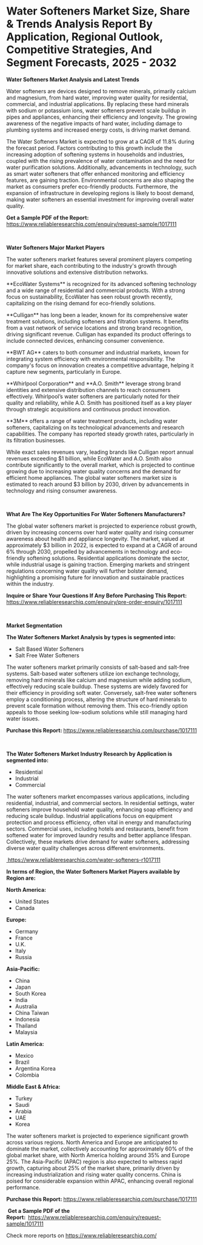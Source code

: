 <p><h1>Water Softeners Market Size, Share & Trends Analysis Report By Application, Regional Outlook, Competitive Strategies, And Segment Forecasts, 2025 - 2032</h1></p><p><strong>Water Softeners Market Analysis and Latest Trends</strong></p>
<p><p>Water softeners are devices designed to remove minerals, primarily calcium and magnesium, from hard water, improving water quality for residential, commercial, and industrial applications. By replacing these hard minerals with sodium or potassium ions, water softeners prevent scale buildup in pipes and appliances, enhancing their efficiency and longevity. The growing awareness of the negative impacts of hard water, including damage to plumbing systems and increased energy costs, is driving market demand.</p><p>The Water Softeners Market is expected to grow at a CAGR of 11.8% during the forecast period. Factors contributing to this growth include the increasing adoption of softening systems in households and industries, coupled with the rising prevalence of water contamination and the need for water purification solutions. Additionally, advancements in technology, such as smart water softeners that offer enhanced monitoring and efficiency features, are gaining traction. Environmental concerns are also shaping the market as consumers prefer eco-friendly products. Furthermore, the expansion of infrastructure in developing regions is likely to boost demand, making water softeners an essential investment for improving overall water quality.</p></p>
<p><strong>Get a Sample PDF of the Report:&nbsp;</strong> <a href="https://www.reliableresearchiq.com/enquiry/request-sample/1017111?utm_campaign=2475&utm_medium=2&utm_source=Github&utm_content=ia&utm_term=18022025&utm_id=water-softeners">https://www.reliableresearchiq.com/enquiry/request-sample/1017111</a></p>
<p>&nbsp;</p>
<p><strong>Water Softeners Major Market Players</strong></p>
<p><p>The water softeners market features several prominent players competing for market share, each contributing to the industry's growth through innovative solutions and extensive distribution networks. </p><p>**EcoWater Systems** is recognized for its advanced softening technology and a wide range of residential and commercial products. With a strong focus on sustainability, EcoWater has seen robust growth recently, capitalizing on the rising demand for eco-friendly solutions.</p><p>**Culligan** has long been a leader, known for its comprehensive water treatment solutions, including softeners and filtration systems. It benefits from a vast network of service locations and strong brand recognition, driving significant revenue. Culligan has expanded its product offerings to include connected devices, enhancing consumer convenience.</p><p>**BWT AG** caters to both consumer and industrial markets, known for integrating system efficiency with environmental responsibility. The company's focus on innovation creates a competitive advantage, helping it capture new segments, particularly in Europe.</p><p>**Whirlpool Corporation** and **A.O. Smith** leverage strong brand identities and extensive distribution channels to reach consumers effectively. Whirlpool’s water softeners are particularly noted for their quality and reliability, while A.O. Smith has positioned itself as a key player through strategic acquisitions and continuous product innovation.</p><p>**3M** offers a range of water treatment products, including water softeners, capitalizing on its technological advancements and research capabilities. The company has reported steady growth rates, particularly in its filtration businesses.</p><p>While exact sales revenues vary, leading brands like Culligan report annual revenues exceeding $1 billion, while EcoWater and A.O. Smith also contribute significantly to the overall market, which is projected to continue growing due to increasing water quality concerns and the demand for efficient home appliances. The global water softeners market size is estimated to reach around $3 billion by 2030, driven by advancements in technology and rising consumer awareness.</p></p>
<p>&nbsp;</p>
<p><strong>What Are The Key Opportunities For Water Softeners Manufacturers?</strong></p>
<p><p>The global water softeners market is projected to experience robust growth, driven by increasing concerns over hard water quality and rising consumer awareness about health and appliance longevity. The market, valued at approximately $3 billion in 2022, is expected to expand at a CAGR of around 6% through 2030, propelled by advancements in technology and eco-friendly softening solutions. Residential applications dominate the sector, while industrial usage is gaining traction. Emerging markets and stringent regulations concerning water quality will further bolster demand, highlighting a promising future for innovation and sustainable practices within the industry.</p></p>
<p><strong>Inquire or Share Your Questions If Any Before Purchasing This Report:</strong> <a href="https://www.reliableresearchiq.com/enquiry/pre-order-enquiry/1017111?utm_campaign=2475&utm_medium=2&utm_source=Github&utm_content=ia&utm_term=18022025&utm_id=water-softeners">https://www.reliableresearchiq.com/enquiry/pre-order-enquiry/1017111</a></p>
<p>&nbsp;</p>
<p><strong>Market Segmentation</strong></p>
<p><strong>The Water Softeners Market Analysis by types is segmented into:</strong></p>
<p><ul><li>Salt Based Water Softeners</li><li>Salt Free Water Softeners</li></ul></p>
<p><p>The water softeners market primarily consists of salt-based and salt-free systems. Salt-based water softeners utilize ion exchange technology, removing hard minerals like calcium and magnesium while adding sodium, effectively reducing scale buildup. These systems are widely favored for their efficiency in providing soft water. Conversely, salt-free water softeners employ a conditioning process, altering the structure of hard minerals to prevent scale formation without removing them. This eco-friendly option appeals to those seeking low-sodium solutions while still managing hard water issues.</p></p>
<p><strong>Purchase this Report:&nbsp;</strong><a href="https://www.reliableresearchiq.com/purchase/1017111?utm_campaign=2475&utm_medium=2&utm_source=Github&utm_content=ia&utm_term=18022025&utm_id=water-softeners">https://www.reliableresearchiq.com/purchase/1017111</a></p>
<p>&nbsp;</p>
<p><strong>The Water Softeners Market Industry Research by Application is segmented into:</strong></p>
<p><ul><li>Residential</li><li>Industrial</li><li>Commercial</li></ul></p>
<p><p>The water softeners market encompasses various applications, including residential, industrial, and commercial sectors. In residential settings, water softeners improve household water quality, enhancing soap efficiency and reducing scale buildup. Industrial applications focus on equipment protection and process efficiency, often vital in energy and manufacturing sectors. Commercial uses, including hotels and restaurants, benefit from softened water for improved laundry results and better appliance lifespan. Collectively, these markets drive demand for water softeners, addressing diverse water quality challenges across different environments.</p></p>
<p><a href="https://www.reliableresearchiq.com/water-softeners-r1017111?utm_campaign=2475&utm_medium=2&utm_source=Github&utm_content=ia&utm_term=18022025&utm_id=water-softeners">&nbsp;https://www.reliableresearchiq.com/water-softeners-r1017111</a></p>
<p><strong>In terms of Region, the Water Softeners Market Players available by Region are:</strong></p>
<p>
    <p> <strong> North America: </strong>
        <ul>
            <li>United States</li>
            <li>Canada</li>
        </ul>
        </p> 
    <p> <strong> Europe: </strong>
        <ul>
            <li>Germany</li>
            <li>France</li>
            <li>U.K.</li>
            <li>Italy</li>
            <li>Russia</li>
        </ul>
        </p> 
    <p> <strong> Asia-Pacific: </strong>
        <ul>
            <li>China</li>
            <li>Japan</li>
            <li>South Korea</li>
            <li>India</li>
            <li>Australia</li>
            <li>China Taiwan</li>
            <li>Indonesia</li>
            <li>Thailand</li>
            <li>Malaysia</li>
        </ul>
        </p> 
    <p> <strong> Latin America: </strong>
        <ul>
            <li>Mexico</li>
            <li>Brazil</li>
            <li>Argentina Korea</li>
            <li>Colombia</li>
        </ul>
        </p> 
    <p> <strong> Middle East & Africa: </strong>
        <ul>
            <li>Turkey</li>
            <li>Saudi</li>
            <li>Arabia</li>
            <li>UAE</li>
            <li>Korea</li>
        </ul>
    </p>
    </p>
<p><p>The water softeners market is projected to experience significant growth across various regions. North America and Europe are anticipated to dominate the market, collectively accounting for approximately 60% of the global market share, with North America holding around 35% and Europe 25%. The Asia-Pacific (APAC) region is also expected to witness rapid growth, capturing about 25% of the market share, primarily driven by increasing industrialization and rising water quality concerns. China is poised for considerable expansion within APAC, enhancing overall regional performance.</p></p>
<p><strong>Purchase this Report: </strong><a href="https://www.reliableresearchiq.com/purchase/1017111?utm_campaign=2475&utm_medium=2&utm_source=Github&utm_content=ia&utm_term=18022025&utm_id=water-softeners">https://www.reliableresearchiq.com/purchase/1017111</a></p>
<p>&nbsp;<strong>Get a Sample PDF of the Report:&nbsp;&nbsp;</strong><a href="https://www.reliableresearchiq.com/enquiry/request-sample/1017111?utm_campaign=2475&utm_medium=2&utm_source=Github&utm_content=ia&utm_term=18022025&utm_id=water-softeners">https://www.reliableresearchiq.com/enquiry/request-sample/1017111</a></p>
<p><strong></strong></p>
<p>Check more reports on <a href="https://www.reliableresearchiq.com/?utm_campaign=2475&utm_medium=2&utm_source=Github&utm_content=ia&utm_term=18022025&utm_id=water-softeners">https://www.reliableresearchiq.com/</a></p>